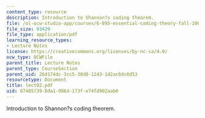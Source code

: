 ```yaml
---
content_type: resource
description: Introduction to Shannon?s coding theorem.
file: /ol-ocw-studio-app/courses/6-895-essential-coding-theory-fall-2004/074857398da1986d173fe74fd902aab0_lect02.pdf
file_size: 93429
file_type: application/pdf
learning_resource_types:
- Lecture Notes
license: https://creativecommons.org/licenses/by-nc-sa/4.0/
ocw_type: OCWFile
parent_title: Lecture Notes
parent_type: CourseSection
parent_uid: 26d174dc-3cc5-30d8-1243-142ac6dc6d53
resourcetype: Document
title: lect02.pdf
uid: 07485739-8da1-986d-173f-e74fd902aab0
---
```

Introduction to Shannon?s coding theorem.